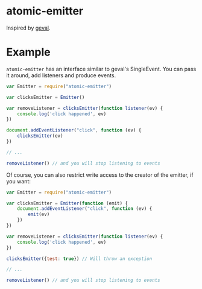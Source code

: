 # atomic-emitter
Inspired by [geval](https://github.com/Raynos/geval).

# Example
`atomic-emitter` has an interface similar to geval's SingleEvent. You can pass it around, add listeners and produce events.

```js
var Emitter = require("atomic-emitter")

var clicksEmitter = Emitter()

var removeListener = clicksEmitter(function listener(ev) {
    console.log('click happened', ev)
})

document.addEventListener("click", function (ev) {
    clicksEmitter(ev)
})

// ...

removeListener() // and you will stop listening to events
```

Of course, you can also restrict write access to the creator of the emitter, if you want:

```js
var Emitter = require("atomic-emitter")

var clicksEmitter = Emitter(function (emit) {
    document.addEventListener("click", function (ev) {
        emit(ev)
    })
})

var removeListener = clicksEmitter(function listener(ev) {
    console.log('click happened', ev)
})

clicksEmitter({test: true}) // Will throw an exception

// ...

removeListener() // and you will stop listening to events
```